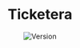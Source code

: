 <div align="center" width="100%">
    <h1>Ticketera</h1>
    <img src="https://img.shields.io/badge/Version-0.0.1-blue.svg" alt="Version">
</div>
